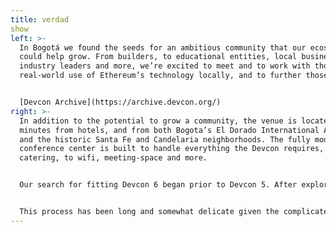 ```yaml
---
title: verdad
show 
left: >-
  In Bogotá we found the seeds for an ambitious community that our ecosystem
  could help grow. From builders, to educational entities, local business and
  industry leaders and more, we’re excited to meet and to work with those making
  real-world use of Ethereum’s technology locally, and to further those efforts


  [Devcon Archive](https://archive.devcon.org/)
right: >-
  In addition to the potential to grow a community, the venue is located just
  minutes from hotels, and from both Bogota’s El Dorado International Airport,
  and the historic Santa Fe and Candelaria neighborhoods. The fully modern
  conference center is built to handle everything the Devcon requires, from
  catering, to wifi, meeting-space and more.


  Our search for fitting Devcon 6 began prior to Devcon 5. After exploring venues in over ten cities across the world, and meticulously evaluating each against an extensive set of criteria, the clear winner was Bogota, Colombia.


  This process has been long and somewhat delicate given the complicated year that we’ve all had, but we are excited and confident for Devcon 6 in Bogota.
---
```


